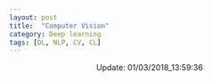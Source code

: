 ```yaml
---
layout: post
title:  "Computer Vision"
category: Deep learning
tags: [DL, NLP, CV, CL]
---
```






<center> Update: 01/03/2018_13:59:36</center>

  	
